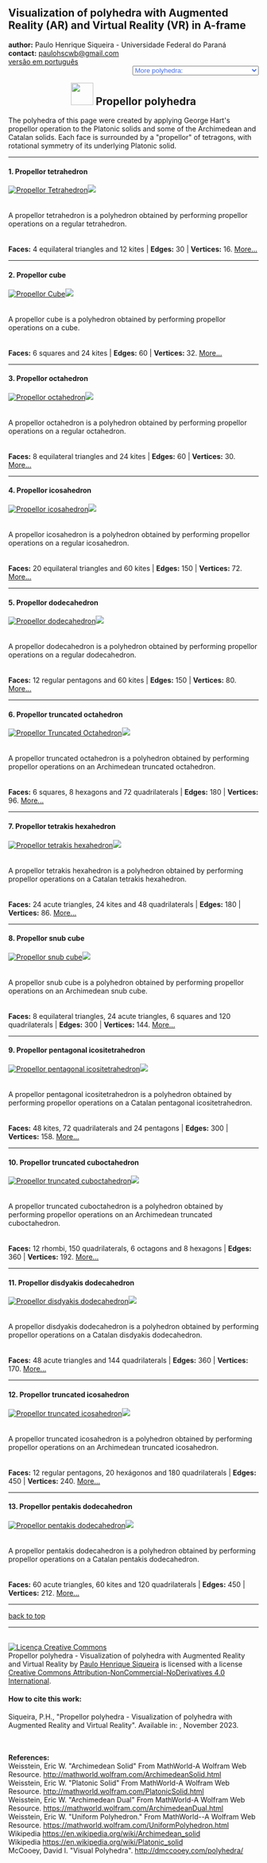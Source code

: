 <link rel="stylesheet" href="../scripts/style.css">
<link rel="icon" type="image/png" href="vr/salas/imagens/icone.png">
<h2>Visualization of polyhedra with Augmented Reality (AR) and Virtual Reality (VR) in A-frame</h2>
 <b>author:</b> Paulo Henrique Siqueira - Universidade Federal do Paraná
 <br><b>contact:</b> <a href="#">paulohscwb@gmail.com</a>
 <br><a href="https://paulohscwb.github.io/polyhedra2/propellor/pt-br/">versão em português</a>
 <form style="margin: 0 auto; float:right; text-align:right; width:100%; margin-bottom:15px;">
	<select id="url" onchange="urlHandler(this.value)" style="color:royalblue;">
		<option disabled selected value>More polyhedra:</option>
		<option value="../ArchimedeanCatalanHulls/">Archimedean and Catalan convex hulls</option>
		<option value="../fractalplatonic/">Platonic polyhedra fractals</option>
		<option value="../fractalnonconvex/">Non convex polyhedra fractals</option>
		<option value="../fractalarchimedean/">Archimedean polyhedra fractals</option>
		<option value="../chamfered/">Chamfered polyhedra</option>
		<option disabled value="../propellor/">Propellor polyhedra</option>
	</select>
</form>
<script>
function urlHandler(value) {                               
    window.location.assign(`${value}`);
}
</script>

<p id="p1"></p>
  <h2 align="center"><img src="vr/salas/imagens/icone.png" style="margin-bottom:-10px" width="45"> Propellor polyhedra</h2>
The polyhedra of this page were created by applying George Hart's propellor operation to the Platonic solids and some of the Archimedean and Catalan solids. Each face is surrounded by a "propellor" of tetragons, with rotational symmetry of its underlying Platonic solid.
<hr> 
<!-- <p align="center"><a href="#ra">Augmented Reality</a><span>&nbsp;&nbsp;|&nbsp;&nbsp;</span><a href="#m3d">3D Models</a><span>&nbsp;&nbsp;|&nbsp;&nbsp;</span><a href="../">Home</a></p>
  <hr>
 <h3 align="center">Immersive room</h3>
  <div class="embed-container"><iframe width="100%" src="sala.htm" title="Sala Imersiva dos Poliedros chanfrados" frameborder="0" loading="lazy"></iframe></div>
  <p align="center"><img align="middle" src="../../geometria-descritiva/videos/chamfered.gif" style="max-width: 47%; border-radius:5px; margin-right:10px" loading="lazy" alt="VR immersive room to Chamfered polyhedra"/><a href="sala.htm" target="_blank">&#x1f517; room link</a></p>  
  <hr>
  <h3 id="ra" align="center">Augmented Reality</h3>
  To view chamfered polyhedra in AR, simply visit:
<p align="center"><a href="ra.html" class="raAR" target="_blank">https://paulohscwb.github.io/polyhedra2/chamfered/ra.html</a></p> 
with any browser with a webcam device (smartphone, tablet or notebook). 
<br>Access to the VR sites is done by clicking on the blue circle that appears on top of the marker.
<p align="center"><img style="border-radius:7px;" alt="Augmented Reality to fractal polyhedra" src="ar/example.jpg" width="85%"></p>
<p align="center"><img src="ar/fractalarchimedean.gif" alt="Augmented Reality to fractal polyhedra" style="max-width: 92%; border-radius:5px;" loading="lazy"/></p>
<hr>
<h3 id="m3d" align="center">3D models</h3>
<!-- <iframe width="560" height="315" style="max-width:100%" src="https://www.youtube.com/embed/videoseries?list=PLy0I_lGW8HxU-mneUmSsccpRAAwbErHFq" title="YouTube video player" frameborder="0" allow="accelerometer; autoplay; clipboard-write; encrypted-media; gyroscope; picture-in-picture; web-share" allowfullscreen></iframe> -->
<h4>1. Propellor tetrahedron</h4>
<a href="vr/PropellorTetrahedron.htm" target="_blank" title="3D model" class="fotoA"><img src="ar/62A.png" class="foto" alt="Propellor Tetrahedron"></a><img src="ar/62.png" class="qr">
 <br><br><br>A propellor tetrahedron is a polyhedron obtained by performing propellor operations on a regular tetrahedron. 
 <br><br><br><b>Faces:</b> 4 equilateral triangles and 12 kites | <b>Edges:</b> 30 | <b>Vertices:</b> 16. <a href="http://dmccooey.com/polyhedra/Propellor.html" target="_blank">More...</a>
 <br><a href="ra.html" class="raAR" title="Augmented reality" target="_blank"></a>
<hr>
<h4>2. Propellor cube</h4>
<a href="vr/PropellorCube.htm" target="_blank" title="3D model" class="fotoA"><img src="ar/63A.png" class="foto" alt="Propellor Cube"></a><img src="ar/63.png" class="qr">
 <br><br><br>A propellor cube is a polyhedron obtained by performing propellor operations on a cube. 
 <br><br><br><b>Faces:</b> 6 squares and 24 kites | <b>Edges:</b> 60 | <b>Vertices:</b> 32. <a href="http://dmccooey.com/polyhedra/Propellor.html" target="_blank">More...</a>
 <br><a href="ra.html" class="raAR" title="Augmented reality" target="_blank"></a>
<hr>
<h4>3. Propellor octahedron</h4>
<a href="vr/PropellorOctahedron.htm" target="_blank" title="3D model" class="fotoA"><img src="ar/64A.png" class="foto" alt="Propellor octahedron"></a><img src="ar/64.png" class="qr">
 <br><br><br>A propellor octahedron is a polyhedron obtained by performing propellor operations on a regular octahedron. 
 <br><br><br><b>Faces:</b> 8 equilateral triangles and 24 kites | <b>Edges:</b> 60 | <b>Vertices:</b> 30. <a href="http://dmccooey.com/polyhedra/Propellor.html" target="_blank">More...</a>
 <br><a href="ra.html" class="raAR" title="Augmented reality" target="_blank"></a>
<hr>
<h4>4. Propellor icosahedron</h4>
<a href="vr/PropellorIcosahedron.htm" target="_blank" title="3D model" class="fotoA"><img src="ar/65A.png" class="foto" alt="Propellor icosahedron"></a><img src="ar/65.png" class="qr">
 <br><br><br>A propellor icosahedron is a polyhedron obtained by performing propellor operations on a regular icosahedron. 
 <br><br><br><b>Faces:</b> 20 equilateral triangles and 60 kites | <b>Edges:</b> 150 | <b>Vertices:</b> 72. <a href="http://dmccooey.com/polyhedra/Propellor.html" target="_blank">More...</a>
 <br><a href="ra.html" class="raAR" title="Augmented reality" target="_blank"></a>
<hr>
<h4>5. Propellor dodecahedron</h4>
<a href="vr/PropellorDodecahedron.htm" target="_blank" title="3D model" class="fotoA"><img src="ar/66A.png" class="foto" alt="Propellor dodecahedron"></a><img src="ar/66.png" class="qr">
 <br><br><br>A propellor dodecahedron is a polyhedron obtained by performing propellor operations on a regular dodecahedron. 
 <br><br><br><b>Faces:</b> 12 regular pentagons and 60 kites | <b>Edges:</b> 150 | <b>Vertices:</b> 80. <a href="http://dmccooey.com/polyhedra/Propellor.html" target="_blank">More...</a>
 <br><a href="ra.html" class="raAR" title="Augmented reality" target="_blank"></a>
<hr>
<h4>6. Propellor truncated octahedron</h4>
<a href="vr/PropellorTruncatedOctahedron.htm" target="_blank" title="3D model" class="fotoA"><img src="ar/67A.png" class="foto" alt="Propellor Truncated Octahedron"></a><img src="ar/67.png" class="qr">
 <br><br><br>A propellor truncated octahedron is a polyhedron obtained by performing propellor operations on an Archimedean truncated octahedron. 
 <br><br><br><b>Faces:</b> 6 squares, 8 hexagons and 72 quadrilaterals | <b>Edges:</b> 180 | <b>Vertices:</b> 96. <a href="http://dmccooey.com/polyhedra/Propellor.html" target="_blank">More...</a>
 <br><a href="ra.html" class="raAR" title="Augmented reality" target="_blank"></a>
<hr>
<h4>7. Propellor tetrakis hexahedron</h4>
<a href="vr/PropellorTetrakisHexahedron.htm" target="_blank" title="3D model" class="fotoA"><img src="ar/68A.png" class="foto" alt="Propellor tetrakis hexahedron"></a><img src="ar/68.png" class="qr">
 <br><br><br>A propellor tetrakis hexahedron is a polyhedron obtained by performing propellor operations on a Catalan tetrakis hexahedron. 
 <br><br><br><b>Faces:</b> 24 acute triangles, 24 kites and 48 quadrilaterals | <b>Edges:</b> 180 | <b>Vertices:</b> 86. <a href="http://dmccooey.com/polyhedra/Propellor.html" target="_blank">More...</a>
 <br><a href="ra.html" class="raAR" title="Augmented reality" target="_blank"></a>
<hr>
<h4>8. Propellor snub cube</h4>
<a href="vr/PropellorSnubCube.htm" target="_blank" title="3D model" class="fotoA"><img src="ar/69A.png" class="foto" alt="Propellor snub cube"></a><img src="ar/69.png" class="qr">
 <br><br><br>A propellor snub cube is a polyhedron obtained by performing propellor operations on an Archimedean snub cube. 
 <br><br><br><b>Faces:</b> 8 equilateral triangles, 24 acute triangles, 6 squares and 120 quadrilaterals | <b>Edges:</b> 300 | <b>Vertices:</b> 144. <a href="http://dmccooey.com/polyhedra/Propellor.html" target="_blank">More...</a>
 <br><a href="ra.html" class="raAR" title="Augmented reality" target="_blank"></a>
<hr>
<h4>9. Propellor pentagonal icositetrahedron</h4>
<a href="vr/PropellorPentagonalIcositetrahedron.htm" target="_blank" title="3D model" class="fotoA"><img src="ar/70A.png" class="foto" alt="Propellor pentagonal icositetrahedron"></a><img src="ar/70.png" class="qr">
 <br><br><br>A propellor pentagonal icositetrahedron is a polyhedron obtained by performing propellor operations on a Catalan pentagonal icositetrahedron. 
 <br><br><br><b>Faces:</b> 48 kites, 72 quadrilaterals and 24 pentagons | <b>Edges:</b> 300 | <b>Vertices:</b> 158. <a href="http://dmccooey.com/polyhedra/Propellor.html" target="_blank">More...</a>
 <br><a href="ra.html" class="raAR" title="Augmented reality" target="_blank"></a>
<hr>
<h4>10. Propellor truncated cuboctahedron</h4>
<a href="vr/PropellorTruncatedCuboctahedron.htm" target="_blank" title="3D model" class="fotoA"><img src="ar/71A.png" class="foto" alt="Propellor truncated cuboctahedron"></a><img src="ar/71.png" class="qr">
 <br><br><br>A propellor truncated cuboctahedron is a polyhedron obtained by performing propellor operations on an Archimedean truncated cuboctahedron. 
 <br><br><br><b>Faces:</b> 12 rhombi, 150 quadrilaterals, 6 octagons and 8 hexagons | <b>Edges:</b> 360 | <b>Vertices:</b> 192. <a href="http://dmccooey.com/polyhedra/Propellor.html" target="_blank">More...</a>
 <br><a href="ra.html" class="raAR" title="Augmented reality" target="_blank"></a>
<hr>
<h4>11. Propellor disdyakis dodecahedron</h4>
<a href="vr/PropellorDisdyakisDodecahedron.htm" target="_blank" title="3D model" class="fotoA"><img src="ar/72A.png" class="foto" alt="Propellor disdyakis dodecahedron"></a><img src="ar/72.png" class="qr">
 <br><br><br>A propellor disdyakis dodecahedron is a polyhedron obtained by performing propellor operations on a Catalan disdyakis dodecahedron. 
 <br><br><br><b>Faces:</b> 48 acute triangles and 144 quadrilaterals | <b>Edges:</b> 360 | <b>Vertices:</b> 170. <a href="http://dmccooey.com/polyhedra/Propellor.html" target="_blank">More...</a>
 <br><a href="ra.html" class="raAR" title="Augmented reality" target="_blank"></a>
<hr>
<h4>12. Propellor truncated icosahedron</h4>
<a href="vr/PropellorTruncatedIcosahedron.htm" target="_blank" title="3D model" class="fotoA"><img src="ar/73A.png" class="foto" alt="Propellor truncated icosahedron"></a><img src="ar/73.png" class="qr">
 <br><br><br>A propellor truncated icosahedron is a polyhedron obtained by performing propellor operations on an Archimedean truncated icosahedron. 
 <br><br><br><b>Faces:</b> 12 regular pentagons, 20 hexágonos and 180 quadrilaterals | <b>Edges:</b> 450 | <b>Vertices:</b> 240. <a href="http://dmccooey.com/polyhedra/Propellor.html" target="_blank">More...</a>
 <br><a href="ra.html" class="raAR" title="Augmented reality" target="_blank"></a>
<hr>
<h4>13. Propellor pentakis dodecahedron</h4>
<a href="vr/PropellorPentakisDodecahedron.htm" target="_blank" title="3D model" class="fotoA"><img src="ar/74A.png" class="foto" alt="Propellor pentakis dodecahedron"></a><img src="ar/74.png" class="qr">
 <br><br><br>A propellor pentakis dodecahedron is a polyhedron obtained by performing propellor operations on a Catalan pentakis dodecahedron. 
 <br><br><br><b>Faces:</b> 60 acute triangles, 60 kites and 120 quadrilaterals | <b>Edges:</b> 450 | <b>Vertices:</b> 212. <a href="http://dmccooey.com/polyhedra/Propellor.html" target="_blank">More...</a>
 <br><a href="ra.html" class="raAR" title="Augmented reality" target="_blank"></a>
<hr>
<p class="topop"><a href="#p1" class="topo">back to top</a></p>
<hr>

<br><a rel="license" href="http://creativecommons.org/licenses/by-nc-nd/4.0/"><img alt="Licença Creative Commons" style="border-width:0" src="https://i.creativecommons.org/l/by-nc-nd/4.0/88x31.png" loading="lazy"/></a><br /><span xmlns:dct="http://purl.org/dc/terms/" property="dct:title">Propellor polyhedra - Visualization of polyhedra with Augmented Reality and Virtual Reality</span> by <a xmlns:cc="http://creativecommons.org/ns#" href="https://paulohscwb.github.io/polyhedra2/propellor/" property="cc:attributionName" rel="cc:attributionURL">Paulo Henrique Siqueira</a> is licensed with a license <a rel="license" href="http://creativecommons.org/licenses/by-nc-nd/4.0/">Creative Commons Attribution-NonCommercial-NoDerivatives 4.0 International</a>.

<h4>How to cite this work:</h4> 
<p>Siqueira, P.H., "Propellor polyhedra - Visualization of polyhedra with Augmented Reality and Virtual Reality". Available in: <https://paulohscwb.github.io/polyhedra2/propellor/>, November 2023.</p>
<!--<a target="_blank" href="https://doi.org/10.5281/zenodo.8272770"><img src="https://zenodo.org/badge/DOI/10.5281/zenodo.8272770.svg" alt="DOI"></a>-->
<br><br><b>References:</b>
<br>Weisstein, Eric W. "Archimedean Solid" From MathWorld-A Wolfram Web Resource. <a href="http://mathworld.wolfram.com/ArchimedeanSolid.html" target="_blank">http://mathworld.wolfram.com/ArchimedeanSolid.html</a>
<br>Weisstein, Eric W. "Platonic Solid" From MathWorld-A Wolfram Web Resource. <a href="http://mathworld.wolfram.com/PlatonicSolid.html" target="_blank">http://mathworld.wolfram.com/PlatonicSolid.html</a>
<br>Weisstein, Eric W. "Archimedean Dual" From MathWorld-A Wolfram Web Resource. <a href="https://mathworld.wolfram.com/ArchimedeanDual.html" target="_blank">https://mathworld.wolfram.com/ArchimedeanDual.html</a>
<br>Weisstein, Eric W. "Uniform Polyhedron." From MathWorld--A Wolfram Web Resource. <a href="https://mathworld.wolfram.com/UniformPolyhedron.html" target="_blank">https://mathworld.wolfram.com/UniformPolyhedron.html</a>
<br>Wikipedia <a href="https://en.wikipedia.org/wiki/Archimedean_solid" target="_blank">https://en.wikipedia.org/wiki/Archimedean_solid</a>
<br>Wikipedia <a href="https://en.wikipedia.org/wiki/en.wikipedia.org/wiki/Platonic_solid" target="_blank">https://en.wikipedia.org/wiki/Platonic_solid</a>
<br>McCooey, David I. "Visual Polyhedra". <a href="http://dmccooey.com/polyhedra/" target="_blank">http://dmccooey.com/polyhedra/</a>
